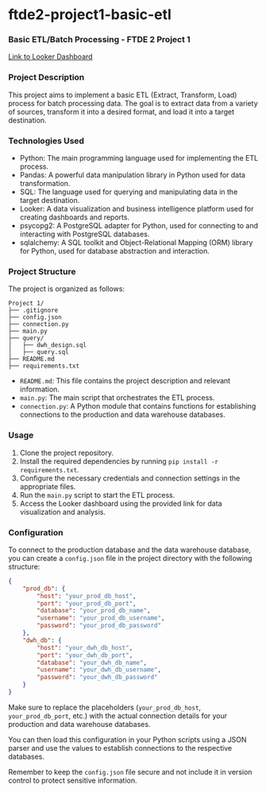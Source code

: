 # ftde2-project1-basic-etl
### Basic ETL/Batch Processing - FTDE 2 Project 1

[Link to Looker Dashboard](https://lookerstudio.google.com/reporting/f0f6336a-4082-4f4c-a0c5-9d1dcaed6c3a)

### Project Description

This project aims to implement a basic ETL (Extract, Transform, Load) process for batch processing data. The goal is to extract data from a variety of sources, transform it into a desired format, and load it into a target destination.

### Technologies Used

- Python: The main programming language used for implementing the ETL process.
- Pandas: A powerful data manipulation library in Python used for data transformation.
- SQL: The language used for querying and manipulating data in the target destination.
- Looker: A data visualization and business intelligence platform used for creating dashboards and reports.
- psycopg2: A PostgreSQL adapter for Python, used for connecting to and interacting with PostgreSQL databases.
- sqlalchemy: A SQL toolkit and Object-Relational Mapping (ORM) library for Python, used for database abstraction and interaction.

### Project Structure

The project is organized as follows:

```
Project 1/
├── .gitignore
├── config.json
├── connection.py
├── main.py
├── query/
│   ├── dwh_design.sql
│   ├── query.sql
├── README.md
├── requirements.txt
```

- `README.md`: This file contains the project description and relevant information.
- `main.py`: The main script that orchestrates the ETL process.
- `connection.py`: A Python module that contains functions for establishing connections to the production and data warehouse databases.

### Usage

1. Clone the project repository.
2. Install the required dependencies by running `pip install -r requirements.txt`.
3. Configure the necessary credentials and connection settings in the appropriate files.
4. Run the `main.py` script to start the ETL process.
5. Access the Looker dashboard using the provided link for data visualization and analysis.


### Configuration

To connect to the production database and the data warehouse database, you can create a `config.json` file in the project directory with the following structure:

```json
{
    "prod_db": {
        "host": "your_prod_db_host",
        "port": "your_prod_db_port",
        "database": "your_prod_db_name",
        "username": "your_prod_db_username",
        "password": "your_prod_db_password"
    },
    "dwh_db": {
        "host": "your_dwh_db_host",
        "port": "your_dwh_db_port",
        "database": "your_dwh_db_name",
        "username": "your_dwh_db_username",
        "password": "your_dwh_db_password"
    }
}
```

Make sure to replace the placeholders (`your_prod_db_host`, `your_prod_db_port`, etc.) with the actual connection details for your production and data warehouse databases.

You can then load this configuration in your Python scripts using a JSON parser and use the values to establish connections to the respective databases.

Remember to keep the `config.json` file secure and not include it in version control to protect sensitive information.
